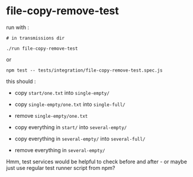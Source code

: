 # file-copy-remove-test

run with :

```
# in transmissions dir

./run file-copy-remove-test
```

or

```
npm test -- tests/integration/file-copy-remove-test.spec.js
```

this should :

- copy `start/one.txt` into `single-empty/`
- copy `single-empty/one.txt` into `single-full/`
- remove `single-empty/one.txt`

- copy everything in `start/` into `several-empty/`
- copy everything in `several-empty/` into `several-full/`
- remove everything in `several-empty/`

Hmm, test services would be helpful to check before and after - or maybe just use regular test runner script from npm?

